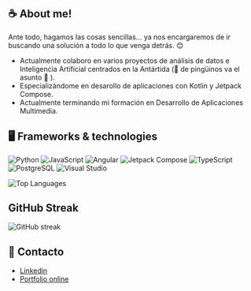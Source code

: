 

## ☕ About me! 

Ante todo, hagamos las cosas sencillas... ya nos encargaremos de ir buscando una solución a todo lo que venga detrás. 😊

- Actualmente colaboro en varios proyectos de análisis de datos e Inteligencia Artificial centrados en la Antártida (🐧 de pingüinos va el asunto 🐧 ). 
- Especializándome en desarollo de aplicaciones con Kotlin y Jetpack Compose.
- Actualmente terminando mi formación en Desarrollo de Aplicaciones Multimedia.

## 🖥️ Frameworks & technologies

![Python](https://img.icons8.com/fluency/48/000000/python.png)
![JavaScript](https://img.icons8.com/fluency/48/000000/javascript.png)
![Angular](https://img.icons8.com/fluency/48/000000/angularjs.png)
![Jetpack Compose](https://img.icons8.com/fluency/48/000000/android.png) <!-- Jetpack Compose -->
![TypeScript](https://img.icons8.com/fluency/48/000000/typescript.png)
![PostgreSQL](https://img.icons8.com/fluency/48/000000/database.png) <!-- Reemplazo -->
![Visual Studio](https://img.icons8.com/fluency/48/000000/visual-studio.png)

![Top Languages](https://github-readme-stats.vercel.app/api/top-langs/?username=fjzamora93&layout=compact&hide=jupyter%20notebook,html,css,ejs,xml,powershell)

## GitHub Streak

![GitHub streak](https://github-readme-streak-stats.herokuapp.com?user=fjzamora93&theme=dark&hide_border=true)


## 📧 Contacto
- [Linkedin]([URL](https://www.linkedin.com/in/fjzamora/))
- [Portfolio online]([URL](https://fjzamora93.github.io/Portfolio/))
